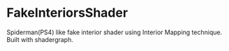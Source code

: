 # FakeInteriorsShader
Spiderman(PS4) like fake interior shader using Interior Mapping technique. Built with shadergraph.
